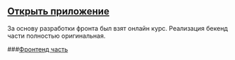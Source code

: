## <a href="https://to-just-do-app.herokuapp.com">Открыть приложение</a>

За основу разработки фронта был взят онлайн курс. Реализация бекенд части полностью оригинальная.

###<a href="https://github.com/Makstarr/tojustdo-app/">Фронтенд часть</a>

